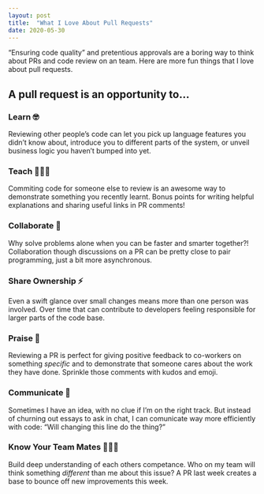 ```yaml
---
layout: post
title:  "What I Love About Pull Requests"
date: 2020-05-30
---
```



“Ensuring code quality” and pretentious approvals are a boring way to think about PRs and code review on an team. Here are more fun things that I love about pull requests.

## A pull request is an opportunity to…

### Learn 🤓

Reviewing other people’s code can let you pick up language features you didn’t know about, introduce you to different parts of the system, or unveil business logic you haven’t bumped into yet.

### Teach 💁🏽‍♂️

Commiting code for someone else to review is an awesome way to demonstrate something you recently learnt. Bonus points for writing helpful explanations and sharing useful links in PR comments!

### Collaborate 🐜

Why solve problems alone when you can be faster and smarter together?! Collaboration though discussions on a PR can be pretty close to pair programming, just a bit more asynchronous.

### Share Ownership ⚡️

Even a swift glance over small changes means more than one person was involved. Over time that can contribute to developers feeling responsible for larger parts of the code base.

### Praise 🎉

Reviewing a PR is perfect for giving positive feedback to co-workers on something *specific* and to demonstrate that someone cares about the work they have done. Sprinkle those comments with kudos and emoji.

### Communicate 💬

Sometimes I have an idea, with no clue if I’m on the right track. But instead of churning out essays to ask in chat, I can comunicate way more efficiently with code: “Will changing this line do the thing?”

### Know Your Team Mates 🦸🏻‍♀️

Build deep understanding of each others competance. Who on my team will think something *different* than me about this issue? A PR last week creates a base to bounce off new improvements this week.
